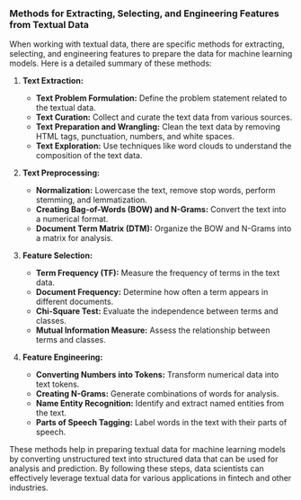 ### Methods for Extracting, Selecting, and Engineering Features from Textual Data

When working with textual data, there are specific methods for extracting, selecting, and engineering features to prepare the data for machine learning models. Here is a detailed summary of these methods:

1. **Text Extraction:**
   - **Text Problem Formulation:** Define the problem statement related to the textual data.
   - **Text Curation:** Collect and curate the text data from various sources.
   - **Text Preparation and Wrangling:** Clean the text data by removing HTML tags, punctuation, numbers, and white spaces.
   - **Text Exploration:** Use techniques like word clouds to understand the composition of the text data.

2. **Text Preprocessing:**
   - **Normalization:** Lowercase the text, remove stop words, perform stemming, and lemmatization.
   - **Creating Bag-of-Words (BOW) and N-Grams:** Convert the text into a numerical format.
   - **Document Term Matrix (DTM):** Organize the BOW and N-Grams into a matrix for analysis.

3. **Feature Selection:**
   - **Term Frequency (TF):** Measure the frequency of terms in the text data.
   - **Document Frequency:** Determine how often a term appears in different documents.
   - **Chi-Square Test:** Evaluate the independence between terms and classes.
   - **Mutual Information Measure:** Assess the relationship between terms and classes.

4. **Feature Engineering:**
   - **Converting Numbers into Tokens:** Transform numerical data into text tokens.
   - **Creating N-Grams:** Generate combinations of words for analysis.
   - **Name Entity Recognition:** Identify and extract named entities from the text.
   - **Parts of Speech Tagging:** Label words in the text with their parts of speech.

These methods help in preparing textual data for machine learning models by converting unstructured text into structured data that can be used for analysis and prediction. By following these steps, data scientists can effectively leverage textual data for various applications in fintech and other industries.